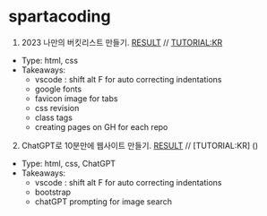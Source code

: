 # spartacoding

1. 2023 나만의 버킷리스트 만들기. [RESULT](https://swlee9087.github.io/spartacoding/2023bucketlist) // [TUTORIAL:KR](https://teamsparta.notion.site/2023-eee0e4c33563484bbce59df71dae2835#427e93bcefe84996bdd24c3d409d92e9)
- Type: html, css
- Takeaways: 
  + vscode : shift alt F for auto correcting indentations
  + google fonts
  + favicon image for tabs
  + css revision
  + class tags
  + creating pages on GH for each repo

2. ChatGPT로 10분만에 웹사이트 만들기. [RESULT](https://swlee9087.github.io/spartacoding/garagesale) // [TUTORIAL:KR] ()
- Type: html, css, ChatGPT
- Takeaways: 
  + vscode : shift alt F for auto correcting indentations
  + bootstrap
  + chatGPT prompting for image search
